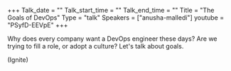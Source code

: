 +++
Talk_date = ""
Talk_start_time = ""
Talk_end_time = ""
Title = "The Goals of DevOps"
Type = "talk"
Speakers = ["anusha-malledi"]
youtube = "PSyfD-EEVpE"
+++

Why does every company want a DevOps engineer these days? Are we trying to fill a role, or adopt a culture? Let's talk about goals.

(Ignite)
